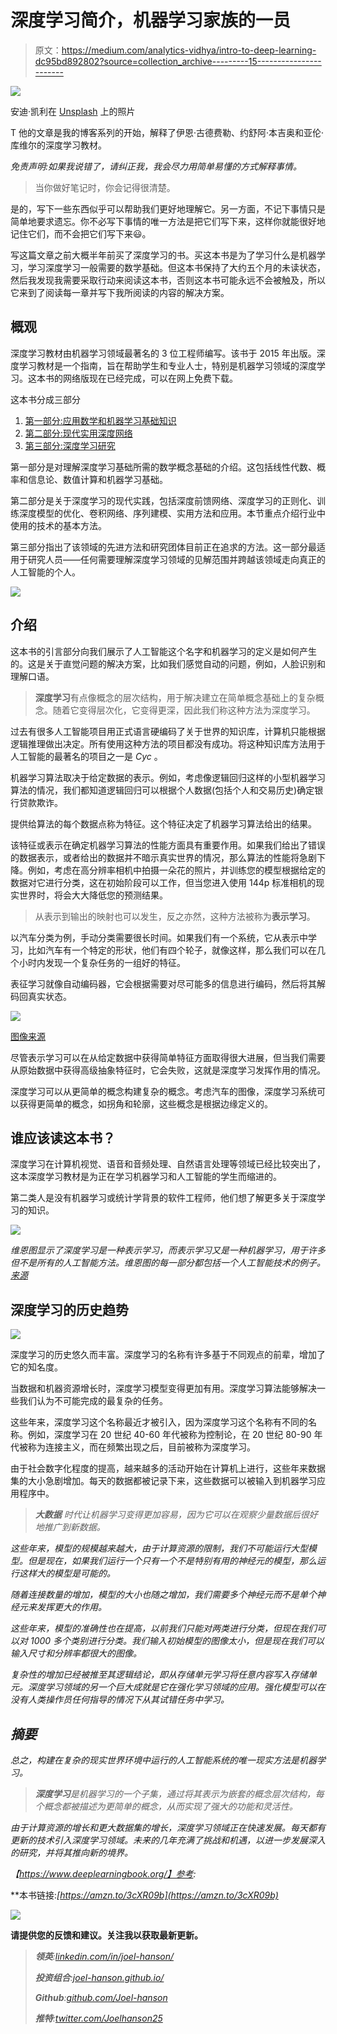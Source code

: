 # 深度学习简介，机器学习家族的一员

> 原文：<https://medium.com/analytics-vidhya/intro-to-deep-learning-dc95bd892802?source=collection_archive---------15----------------------->

![](img/83953a685e88405d55d1a885ff10d110.png)

安迪·凯利在 [Unsplash](https://unsplash.com?utm_source=medium&utm_medium=referral) 上的照片

T 他的文章是我的博客系列的开始，解释了伊恩·古德费勒、约舒阿·本吉奥和亚伦·库维尔的深度学习教材。

*免责声明:如果我说错了，请纠正我，我会尽力用简单易懂的方式解释事情。*

> 当你做好笔记时，你会记得很清楚。

是的，写下一些东西似乎可以帮助我们更好地理解它。另一方面，不记下事情只是简单地要求遗忘。你不必写下事情的唯一方法是把它们写下来，这样你就能很好地记住它们，而不会把它们写下来😃。

写这篇文章之前大概半年前买了深度学习的书。买这本书是为了学习什么是机器学习，学习深度学习一般需要的数学基础。但这本书保持了大约五个月的未读状态，然后我发现我需要采取行动来阅读这本书，否则这本书可能永远不会被触及，所以它来到了阅读每一章并写下我所阅读的内容的解决方案。

## 概观

深度学习教材由机器学习领域最著名的 3 位工程师编写。该书于 2015 年出版。深度学习教材是一个指南，旨在帮助学生和专业人士，特别是机器学习领域的深度学习。这本书的网络版现在已经完成，可以在网上免费下载。

这本书分成三部分

1.  [第一部分:应用数学和机器学习基础知识](https://www.deeplearningbook.org/contents/part_basics.html)
2.  [第二部分:现代实用深度网络](https://www.deeplearningbook.org/contents/part_practical.html)
3.  [第三部分:深度学习研究](https://www.deeplearningbook.org/contents/part_research.html)

第一部分是对理解深度学习基础所需的数学概念基础的介绍。这包括线性代数、概率和信息论、数值计算和机器学习基础。

第二部分是关于深度学习的现代实践，包括深度前馈网络、深度学习的正则化、训练深度模型的优化、卷积网络、序列建模、实用方法和应用。本节重点介绍行业中使用的技术的基本方法。

第三部分指出了该领域的先进方法和研究团体目前正在追求的方法。这一部分最适用于研究人员——任何需要理解深度学习领域的见解范围并跨越该领域走向真正的人工智能的个人。

![](img/e75704c20d0ff2b7098645c77d4b8b4c.png)

## 介绍

这本书的引言部分向我们展示了人工智能这个名字和机器学习的定义是如何产生的。这是关于直觉问题的解决方案，比如我们感觉自动的问题，例如，人脸识别和理解口语。

> **深度学习**有点像概念的层次结构，用于解决建立在简单概念基础上的复杂概念。随着它变得层次化，它变得更深，因此我们称这种方法为深度学习。

过去有很多人工智能项目用正式语言硬编码了关于世界的知识库，计算机只能根据逻辑推理做出决定。所有使用这种方法的项目都没有成功。将这种知识库方法用于人工智能的最著名的项目之一是 *Cyc* 。

机器学习算法取决于给定数据的表示。例如，考虑像逻辑回归这样的小型机器学习算法的情况，我们都知道逻辑回归可以根据个人数据(包括个人和交易历史)确定银行贷款欺诈。

提供给算法的每个数据点称为特征。这个特征决定了机器学习算法给出的结果。

该特征或表示在确定机器学习算法的性能方面具有重要作用。如果我们给出了错误的数据表示，或者给出的数据并不暗示真实世界的情况，那么算法的性能将急剧下降。例如，考虑在高分辨率相机中拍摄一朵花的照片，并训练您的模型根据给定的数据对它进行分类，这在初始阶段可以工作，但当您进入使用 144p 标准相机的现实世界时，将会大大降低您的预测结果。

> 从表示到输出的映射也可以发生，反之亦然，这种方法被称为**表示学习**。

以汽车分类为例，手动分类需要很长时间。如果我们有一个系统，它从表示中学习，比如汽车有一个特定的形状，他们有四个轮子，就像这样，那么我们可以在几个小时内发现一个复杂任务的一组好的特征。

表征学习就像自动编码器，它会根据需要对尽可能多的信息进行编码，然后将其解码回真实状态。

![](img/455a553e72bfb19828f12c593bb4c6ea.png)

[图像来源](https://i2.wp.com/semiengineering.com/wp-content/uploads/2018/04/Arteris-neural-nets-ADAS-fig1.gif?ssl=1)

尽管表示学习可以在从给定数据中获得简单特征方面取得很大进展，但当我们需要从原始数据中获得高级抽象特征时，它会失败，这就是深度学习发挥作用的情况。

深度学习可以从更简单的概念构建复杂的概念。考虑汽车的图像，深度学习系统可以获得更简单的概念，如拐角和轮廓，这些概念是根据边缘定义的。

## 谁应该读这本书？

深度学习在计算机视觉、语音和音频处理、自然语言处理等领域已经比较突出了，这本深度学习教材是为正在学习机器学习和人工智能的学生而缩进的。

第二类人是没有机器学习或统计学背景的软件工程师，他们想了解更多关于深度学习的知识。

![](img/ca691875489b8279f701c23b3998a2e0.png)

*维恩图显示了深度学习是一种表示学习，而表示学习又是一种机器学习，用于许多但不是所有的人工智能方法。维恩图的每一部分都包括一个人工智能技术的例子。* [*来源*](https://www.deeplearningbook.org/)

## 深度学习的历史趋势

![](img/5eb7a4be4c1e9140fa956f71aa69bd0d.png)

深度学习的历史悠久而丰富。深度学习的名称有许多基于不同观点的前辈，增加了它的知名度。

当数据和机器资源增长时，深度学习模型变得更加有用。深度学习算法能够解决一些我们认为不可能完成的最复杂的任务。

这些年来，深度学习这个名称最近才被引入，因为深度学习这个名称有不同的名称。例如，深度学习在 20 世纪 40-60 年代被称为控制论，在 20 世纪 80-90 年代被称为连接主义，而在频繁出现之后，目前被称为深度学习。

由于社会数字化程度的提高，越来越多的活动开始在计算机上进行，这些年来数据集的大小急剧增加。每天的数据都被记录下来，这些数据可以被输入到机器学习应用程序中。

> ****大数据*** *时代让机器学习变得更加容易，因为它可以在观察少量数据后很好地推广到新数据。**

*这些年来，模型的规模越来越大，由于计算资源的限制，我们不可能运行大型模型。但是现在，如果我们运行一个只有一个不是特别有用的神经元的模型，那么运行这样大的模型是可能的。*

*随着连接数量的增加，模型的大小也随之增加，我们需要多个神经元而不是单个神经元来发挥更大的作用。*

*这些年来，模型的准确性也在提高，以前我们只能对两类进行分类，但现在我们可以对 1000 多个类别进行分类。我们输入初始模型的图像太小，但是现在我们可以输入尺寸和分辨率都很大的图像。*

*复杂性的增加已经被推至其逻辑结论，即从存储单元学习将任意内容写入存储单元。深度学习领域的另一个巨大成就是它在强化学习领域的应用。强化模型可以在没有人类操作员任何指导的情况下从其试错任务中学习。*

## *摘要*

*总之，构建在复杂的现实世界环境中运行的人工智能系统的唯一现实方法是机器学习。*

> ***深度学习**是机器学习的一个子集，通过将其表示为嵌套的概念层次结构，每个概念都被描述为更简单的概念，从而实现了强大的功能和灵活性。*

*由于计算资源的增长和更大数据集的增长，深度学习领域正在快速发展。每天都有更新的技术引入深度学习领域。未来的几年充满了挑战和机遇，以进一步发展深入的研究，并将其推向新的境界。*

*【https://www.deeplearningbook.org/】参考:*

**本书链接:*[https://amzn.to/3cXR09b](https://amzn.to/3cXR09b)*

*![](img/b06f420a4cc39c79a3d62bb8565305ae.png)*

**请提供您的反馈和建议。关注我以获取最新更新。**

> ***领英**:[linkedin.com/in/joel-hanson/](https://www.linkedin.com/in/joel-hanson/)*
> 
> ***投资组合**:[joel-hanson.github.io/](https://joel-hanson.github.io/)*
> 
> ***Github**:[github.com/Joel-hanson](https://github.com/Joel-hanson)*
> 
> ***推特**:[twitter.com/Joelhanson25](https://twitter.com/Joelhanson25)*